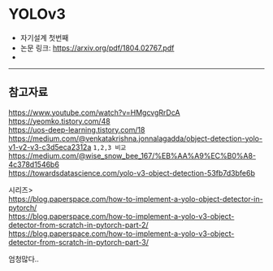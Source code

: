 # YOLOv3
- 자기설계 첫번째
- 논문 링크: https://arxiv.org/pdf/1804.02767.pdf
- 
---
## 참고자료
https://www.youtube.com/watch?v=HMgcvgRrDcA  
https://yeomko.tistory.com/48  
https://uos-deep-learning.tistory.com/18  
https://medium.com/@venkatakrishna.jonnalagadda/object-detection-yolo-v1-v2-v3-c3d5eca2312a `1,2,3 비교`  
https://medium.com/@wise_snow_bee_167/%EB%AA%A9%EC%B0%A8-4c378d1546b6   
https://towardsdatascience.com/yolo-v3-object-detection-53fb7d3bfe6b    

시리즈>  
https://blog.paperspace.com/how-to-implement-a-yolo-object-detector-in-pytorch/  
https://blog.paperspace.com/how-to-implement-a-yolo-v3-object-detector-from-scratch-in-pytorch-part-2/  
https://blog.paperspace.com/how-to-implement-a-yolo-v3-object-detector-from-scratch-in-pytorch-part-3/  


엄청많다..
